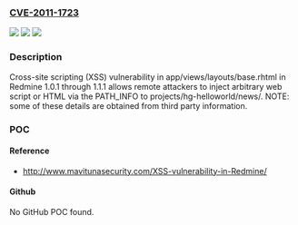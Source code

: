 ### [CVE-2011-1723](https://cve.mitre.org/cgi-bin/cvename.cgi?name=CVE-2011-1723)
![](https://img.shields.io/static/v1?label=Product&message=n%2Fa&color=blue)
![](https://img.shields.io/static/v1?label=Version&message=n%2Fa&color=blue)
![](https://img.shields.io/static/v1?label=Vulnerability&message=n%2Fa&color=brighgreen)

### Description

Cross-site scripting (XSS) vulnerability in app/views/layouts/base.rhtml in Redmine 1.0.1 through 1.1.1 allows remote attackers to inject arbitrary web script or HTML via the PATH_INFO to projects/hg-helloworld/news/.  NOTE: some of these details are obtained from third party information.

### POC

#### Reference
- http://www.mavitunasecurity.com/XSS-vulnerability-in-Redmine/

#### Github
No GitHub POC found.

